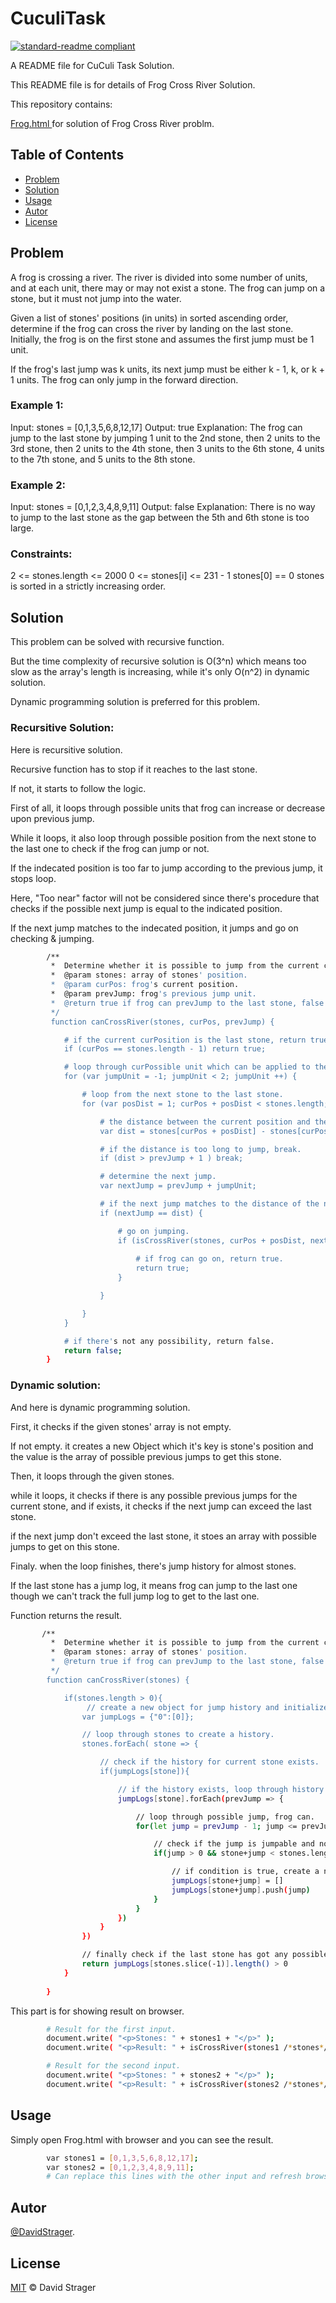 # CuculiTask

[![standard-readme compliant](https://img.shields.io/badge/readme%20style-standard-brightgreen.svg?style=flat-square)](https://github.com/tonightFury1/CuculiTask)

A README file for CuCuli Task Solution.

This README file is for details of Frog Cross River Solution.

This repository contains:

[Frog.html ](Frog.html) for solution of Frog Cross River problm.


## Table of Contents

- [Problem](#Problem)
- [Solution](#Solution)
- [Usage](#Usage)
- [Autor](#Autor)
- [License](#License)

## Problem

A frog is crossing a river. The river is divided into some number of units, and at each unit, there may or may not exist a stone. The frog can jump on a stone, but it must not jump into the water.

Given a list of stones' positions (in units) in sorted ascending order, determine if the frog can cross the river by landing on the last stone. Initially, the frog is on the first stone and assumes the first jump must be 1 unit.

If the frog's last jump was k units, its next jump must be either k - 1, k, or k + 1 units. The frog can only jump in the forward direction.

 

### Example 1:

Input: stones = [0,1,3,5,6,8,12,17]
Output: true
Explanation: The frog can jump to the last stone by jumping 1 unit to the 2nd stone, then 2 units to the 3rd stone, then 2 units to the 4th stone, then 3 units to the 6th stone, 4 units to the 7th stone, and 5 units to the 8th stone.
### Example 2:

Input: stones = [0,1,2,3,4,8,9,11]
Output: false
Explanation: There is no way to jump to the last stone as the gap between the 5th and 6th stone is too large.

### Constraints:

2 <= stones.length <= 2000
0 <= stones[i] <= 231 - 1
stones[0] == 0
stones is sorted in a strictly increasing order.


## Solution

This problem can be solved with recursive function.

But the time complexity of recursive solution is O(3^n) which means too slow as the array's length is increasing, while it's only O(n^2) in dynamic solution.

Dynamic programming solution is preferred for this problem.

### Recursitive Solution:

Here is recursitive solution.

Recursive function has to stop if it reaches to the last stone.

If not, it starts to follow the logic.

First of all, it loops through possible units that frog can increase or decrease upon previous jump.

While it loops, it also loop through possible position from the next stone to the last one to check if the frog can jump or not.

If the indecated position is too far to jump according to the previous jump, it stops loop.

Here, "Too near" factor will not be considered since there's procedure that checks if the possible next jump is equal to the indicated position.

If the next jump matches to the indecated position, it jumps and go on checking & jumping.


```sh
        /**
         *  Determine whether it is possible to jump from the current curPosition to the last stone or not.
         *  @param stones: array of stones' position.
         *  @param curPos: frog's current position.
         *  @param prevJump: frog's previous jump unit.
         *  @return true if frog can prevJump to the last stone, false if otherwise.
         */
         function canCrossRiver(stones, curPos, prevJump) {

            # if the current curPosition is the last stone, return true.
            if (curPos == stones.length - 1) return true;

            # loop through curPossible unit which can be applied to the previous prevJump.
            for (var jumpUnit = -1; jumpUnit < 2; jumpUnit ++) {

                # loop from the next stone to the last stone.
                for (var posDist = 1; curPos + posDist < stones.length; posDist ++) {

                    # the distance between the current position and the indecated position.
                    var dist = stones[curPos + posDist] - stones[curPos];

                    # if the distance is too long to jump, break.
                    if (dist > prevJump + 1 ) break;

                    # determine the next jump.
                    var nextJump = prevJump + jumpUnit;

                    # if the next jump matches to the distance of the next stone, continue recursive procedure.
                    if (nextJump == dist) {

                        # go on jumping.
                        if (isCrossRiver(stones, curPos + posDist, nextJump) == true){
                            
                            # if frog can go on, return true.
                            return true;                            
                        }

                    }

                }
            }

            # if there's not any possibility, return false.
            return false;
        }

```

### Dynamic solution:
And here is dynamic programming solution.

First, it checks if the given stones' array is not empty.

If not empty. it creates a new Object which it's key is stone's position and the value is the array of possible previous jumps to get this stone.

Then, it loops through the given stones.

while it loops, it checks if there is any possible previous jumps for the current stone, and if exists, it checks if the next jump can exceed the last stone.

if the next jump don't exceed the last stone, it stoes an array with possible jumps to get on this stone.

Finaly. when the loop finishes, there's jump history for almost stones.

If the last stone has a jump log, it means frog can jump to the last one though we can't track the full jump log to get to the last one.

Function returns the result.


```sh
       /**
         *  Determine whether it is possible to jump from the current curPosition to the last stone or not.
         *  @param stones: array of stones' position.
         *  @return true if frog can prevJump to the last stone, false if otherwise.
         */
        function canCrossRiver(stones) {

            if(stones.length > 0){
                 // create a new object for jump history and initialize it with first position.
                var jumpLogs = {"0":[0]};

                // loop through stones to create a history.
                stones.forEach( stone => {

                    // check if the history for current stone exists.
                    if(jumpLogs[stone]){

                        // if the history exists, loop through history's jump.
                        jumpLogs[stone].forEach(prevJump => {

                            // loop through possible jump, frog can.
                            for(let jump = prevJump - 1; jump <= prevJump + 1; prevJump++){

                                // check if the jump is jumpable and not exceed the last stone.
                                if(jump > 0 && stone+jump < stones.length){

                                    // if condition is true, create a new jump history and push prev jumps to current stone.
                                    jumpLogs[stone+jump] = []
                                    jumpLogs[stone+jump].push(jump)
                                }
                            }
                        })
                    }
                })

                // finally check if the last stone has got any possible jump and if exists, return true. Otherwise false.
                return jumpLogs[stones.slice(-1)].length() > 0
            }
           
        }
```



This part is for showing result on browser.
```sh
        # Result for the first input.
        document.write( "<p>Stones: " + stones1 + "</p>" );
        document.write( "<p>Result: " + isCrossRiver(stones1 /*stones*/, 0 /*curPos*/, 0 /*prevJump*/) + "</p>" );

        # Result for the second input.
        document.write( "<p>Stones: " + stones2 + "</p>" );
        document.write( "<p>Result: " + isCrossRiver(stones2 /*stones*/, 0 /*curPos*/, 0 /*prevJump*/) + "</p>" );
```
## Usage

Simply open Frog.html with browser and you can see the result.

```sh
        var stones1 = [0,1,3,5,6,8,12,17];
        var stones2 = [0,1,2,3,4,8,9,11];
        # Can replace this lines with the other input and refresh browser.
```
## Autor

[@DavidStrager](https://github.com/tonightFury1).


## License

[MIT](LICENSE) © David Strager
